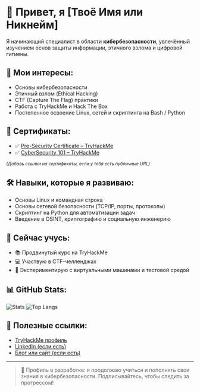 # 👋 Привет, я [Твоё Имя или Никнейм]

Я начинающий специалист в области **кибербезопасности**, увлечённый изучением основ защиты информации, этичного взлома и цифровой гигиены.

## 🧠 Мои интересы:
- Основы кибербезопасности
- Этичный взлом (Ethical Hacking)
- CTF (Capture The Flag) практики
- Работа с TryHackMe и Hack The Box
- Постепенное освоение Linux, сетей и скриптинга на Bash / Python

## 📜 Сертификаты:

- ✅ [Pre-Security Certificate – TryHackMe](https://tryhackme-certificates.s3-eu-west-1.amazonaws.com/THM-BMRMLNLN5T.pdf)
- ✅ [CyberSecurity 101 – TryHackMe](https://tryhackme-certificates.s3-eu-west-1.amazonaws.com/THM-QRQKCYRQND.pdf)

<sub>*(Добавь ссылки на сертификаты, если у тебя есть публичные URL)*</sub>

## 🛠️ Навыки, которые я развиваю:
- Основы Linux и командная строка
- Основы сетевой безопасности (TCP/IP, порты, протоколы)
- Скриптинг на Python для автоматизации задач
- Введение в OSINT, криптографию и социальную инженерию

## 🌱 Сейчас учусь:
- 📚 Продвинутый курс на TryHackMe
- 💻 Участвую в CTF-челленджах
- 🧪 Экспериментирую с виртуальными машинами и тестовой средой

## 📊 GitHub Stats:
![Stats](https://github-readme-stats.vercel.app/api?username=yourusername&show_icons=true&hide_title=true&count_private=true&theme=dark)
![Top Langs](https://github-readme-stats.vercel.app/api/top-langs/?username=yourusername&layout=compact&theme=dark)

## 🔗 Полезные ссылки:
- [TryHackMe профиль](https://tryhackme.com/p/yourusername)
- [LinkedIn (если есть)](https://linkedin.com/in/yourusername)
- [Блог или сайт (если есть)](https://yourwebsite.com)

---

> 🚧 Профиль в разработке: я продолжаю учиться и пополнять свои знания в кибербезопасности. Подписывайтесь, чтобы следить за прогрессом!
